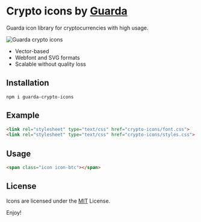 # Crypto icons by [Guarda](https://guarda.co)

Guarda icon library for cryptocurrencies with high usage.

![Guarda crypto icons](guarda_icons.jpg?raw=true "Guarda crypto icons")

* Vector-based
* Webfont and SVG formats
* Scalable without quality loss

## Installation

`npm i guarda-crypto-icons`

## Example

```html
<link rel="stylesheet" type="text/css" href="crypto-icons/font.css">
<link rel="stylesheet" type="text/css" href="crypto-icons/styles.css">
```

## Usage

```html
<span class="icon icon-btc"></span>
```


## License

Icons are licensed under the [MIT](/LICENSE.md) License.

Enjoy!
